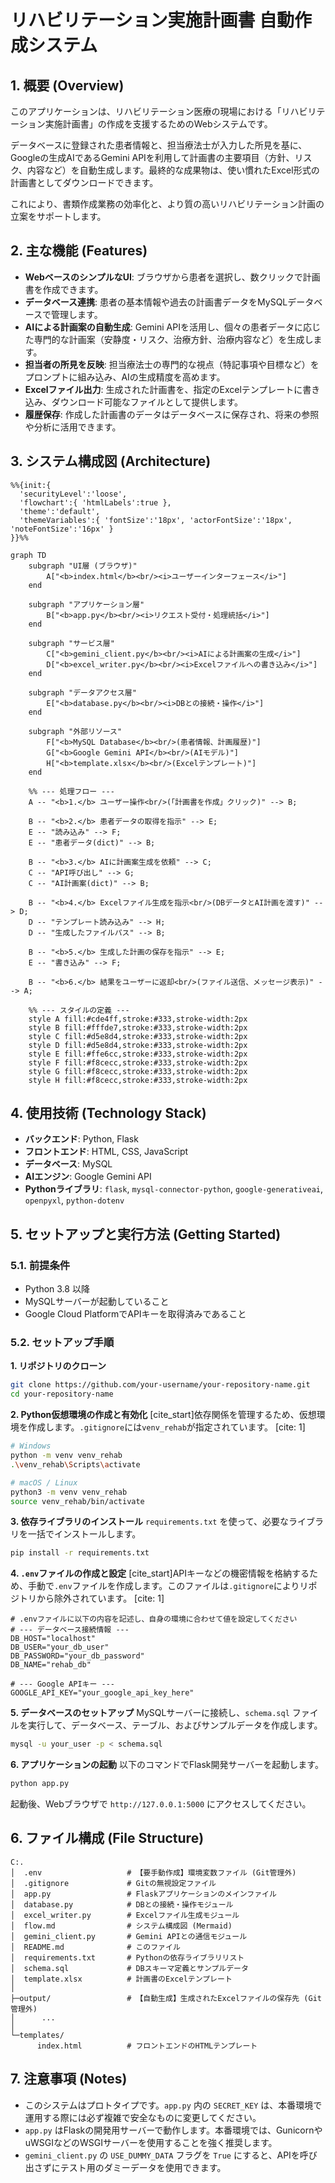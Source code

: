 # リハビリテーション実施計画書 自動作成システム

## 1\. 概要 (Overview)

このアプリケーションは、リハビリテーション医療の現場における「リハビリテーション実施計画書」の作成を支援するためのWebシステムです。

データベースに登録された患者情報と、担当療法士が入力した所見を基に、Googleの生成AIであるGemini APIを利用して計画書の主要項目（方針、リスク、内容など）を自動生成します。最終的な成果物は、使い慣れたExcel形式の計画書としてダウンロードできます。

これにより、書類作成業務の効率化と、より質の高いリハビリテーション計画の立案をサポートします。

## 2\. 主な機能 (Features)

  - **WebベースのシンプルなUI**: ブラウザから患者を選択し、数クリックで計画書を作成できます。
  - **データベース連携**: 患者の基本情報や過去の計画書データをMySQLデータベースで管理します。
  - **AIによる計画案の自動生成**: Gemini APIを活用し、個々の患者データに応じた専門的な計画案（安静度・リスク、治療方針、治療内容など）を生成します。
  - **担当者の所見を反映**: 担当療法士の専門的な視点（特記事項や目標など）をプロンプトに組み込み、AIの生成精度を高めます。
  - **Excelファイル出力**: 生成された計画書を、指定のExcelテンプレートに書き込み、ダウンロード可能なファイルとして提供します。
  - **履歴保存**: 作成した計画書のデータはデータベースに保存され、将来の参照や分析に活用できます。

## 3\. システム構成図 (Architecture)

```mermaid
%%{init:{
  'securityLevel':'loose',
  'flowchart':{ 'htmlLabels':true },
  'theme':'default',
  'themeVariables':{ 'fontSize':'18px', 'actorFontSize':'18px', 'noteFontSize':'16px' }
}}%%

graph TD
    subgraph "UI層 (ブラウザ)"
        A["<b>index.html</b><br/><i>ユーザーインターフェース</i>"]
    end

    subgraph "アプリケーション層"
        B["<b>app.py</b><br/><i>リクエスト受付・処理統括</i>"]
    end

    subgraph "サービス層"
        C["<b>gemini_client.py</b><br/><i>AIによる計画案の生成</i>"]
        D["<b>excel_writer.py</b><br/><i>Excelファイルへの書き込み</i>"]
    end

    subgraph "データアクセス層"
        E["<b>database.py</b><br/><i>DBとの接続・操作</i>"]
    end

    subgraph "外部リソース"
        F["<b>MySQL Database</b><br/>(患者情報、計画履歴)"]
        G["<b>Google Gemini API</b><br/>(AIモデル)"]
        H["<b>template.xlsx</b><br/>(Excelテンプレート)"]
    end

    %% --- 処理フロー ---
    A -- "<b>1.</b> ユーザー操作<br/>(「計画書を作成」クリック)" --> B;

    B -- "<b>2.</b> 患者データの取得を指示" --> E;
    E -- "読み込み" --> F;
    E -- "患者データ(dict)" --> B;

    B -- "<b>3.</b> AIに計画案生成を依頼" --> C;
    C -- "API呼び出し" --> G;
    C -- "AI計画案(dict)" --> B;

    B -- "<b>4.</b> Excelファイル生成を指示<br/>(DBデータとAI計画を渡す)" --> D;
    D -- "テンプレート読み込み" --> H;
    D -- "生成したファイルパス" --> B;

    B -- "<b>5.</b> 生成した計画の保存を指示" --> E;
    E -- "書き込み" --> F;

    B -- "<b>6.</b> 結果をユーザーに返却<br/>(ファイル送信、メッセージ表示)" --> A;
    
    %% --- スタイルの定義 ---
    style A fill:#cde4ff,stroke:#333,stroke-width:2px
    style B fill:#fffde7,stroke:#333,stroke-width:2px
    style C fill:#d5e8d4,stroke:#333,stroke-width:2px
    style D fill:#d5e8d4,stroke:#333,stroke-width:2px
    style E fill:#ffe6cc,stroke:#333,stroke-width:2px
    style F fill:#f8cecc,stroke:#333,stroke-width:2px
    style G fill:#f8cecc,stroke:#333,stroke-width:2px
    style H fill:#f8cecc,stroke:#333,stroke-width:2px
```

## 4\. 使用技術 (Technology Stack)

  - **バックエンド**: Python, Flask
  - **フロントエンド**: HTML, CSS, JavaScript
  - **データベース**: MySQL
  - **AIエンジン**: Google Gemini API
  - **Pythonライブラリ**: `flask`, `mysql-connector-python`, `google-generativeai`, `openpyxl`, `python-dotenv`

## 5\. セットアップと実行方法 (Getting Started)

### 5.1. 前提条件

  - Python 3.8 以降
  - MySQLサーバーが起動していること
  - Google Cloud PlatformでAPIキーを取得済みであること

### 5.2. セットアップ手順

**1. リポジトリのクローン**

```bash
git clone https://github.com/your-username/your-repository-name.git
cd your-repository-name
```

**2. Python仮想環境の作成と有効化**
[cite\_start]依存関係を管理するため、仮想環境を作成します。`.gitignore`には`venv_rehab`が指定されています。 [cite: 1]

```bash
# Windows
python -m venv venv_rehab
.\venv_rehab\Scripts\activate

# macOS / Linux
python3 -m venv venv_rehab
source venv_rehab/bin/activate
```

**3. 依存ライブラリのインストール**
`requirements.txt` を使って、必要なライブラリを一括でインストールします。

```bash
pip install -r requirements.txt
```

**4. `.env`ファイルの作成と設定**
[cite\_start]APIキーなどの機密情報を格納するため、手動で`.env`ファイルを作成します。このファイルは`.gitignore`によりリポジトリから除外されています。 [cite: 1]

```
# .envファイルに以下の内容を記述し、自身の環境に合わせて値を設定してください
# --- データベース接続情報 ---
DB_HOST="localhost"
DB_USER="your_db_user"
DB_PASSWORD="your_db_password"
DB_NAME="rehab_db"

# --- Google APIキー ---
GOOGLE_API_KEY="your_google_api_key_here"
```

**5. データベースのセットアップ**
MySQLサーバーに接続し、`schema.sql` ファイルを実行して、データベース、テーブル、およびサンプルデータを作成します。

```bash
mysql -u your_user -p < schema.sql
```

**6. アプリケーションの起動**
以下のコマンドでFlask開発サーバーを起動します。

```bash
python app.py
```

起動後、Webブラウザで `http://127.0.0.1:5000` にアクセスしてください。

## 6\. ファイル構成 (File Structure)

```
C:.
│  .env                   # 【要手動作成】環境変数ファイル (Git管理外)
│  .gitignore             # Gitの無視設定ファイル
│  app.py                 # Flaskアプリケーションのメインファイル
│  database.py            # DBとの接続・操作モジュール
│  excel_writer.py        # Excelファイル生成モジュール
│  flow.md                # システム構成図 (Mermaid)
│  gemini_client.py       # Gemini APIとの通信モジュール
│  README.md              # このファイル
│  requirements.txt       # Pythonの依存ライブラリリスト
│  schema.sql             # DBスキーマ定義とサンプルデータ
│  template.xlsx          # 計画書のExcelテンプレート
│
├─output/                 # 【自動生成】生成されたExcelファイルの保存先 (Git管理外)
│      ...
│
└─templates/
      index.html          # フロントエンドのHTMLテンプレート
```

## 7\. 注意事項 (Notes)

  - このシステムはプロトタイプです。`app.py` 内の `SECRET_KEY` は、本番環境で運用する際には必ず複雑で安全なものに変更してください。
  - `app.py` はFlaskの開発用サーバーで動作します。本番環境では、GunicornやuWSGIなどのWSGIサーバーを使用することを強く推奨します。
  - `gemini_client.py` の `USE_DUMMY_DATA` フラグを `True` にすると、APIを呼び出さずにテスト用のダミーデータを使用できます。